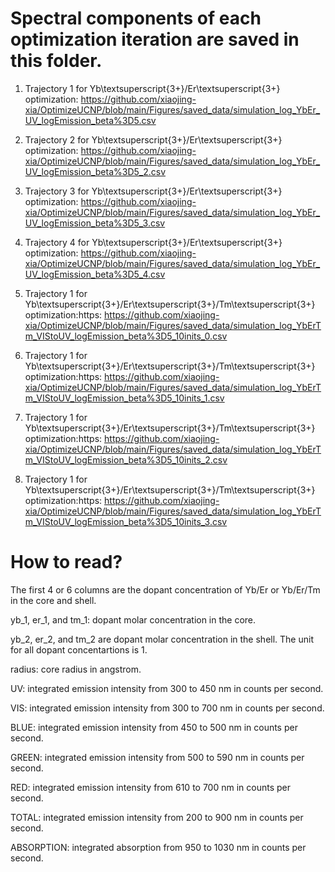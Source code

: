 # Spectral components of each optimization iteration are saved in this folder.

1. Trajectory 1 for Yb\textsuperscript{3+}/Er\textsuperscript{3+} optimization: https://github.com/xiaojing-xia/OptimizeUCNP/blob/main/Figures/saved_data/simulation_log_YbEr_UV_logEmission_beta%3D5.csv

2. Trajectory 2 for Yb\textsuperscript{3+}/Er\textsuperscript{3+} optimization: https://github.com/xiaojing-xia/OptimizeUCNP/blob/main/Figures/saved_data/simulation_log_YbEr_UV_logEmission_beta%3D5_2.csv

3. Trajectory 3 for Yb\textsuperscript{3+}/Er\textsuperscript{3+} optimization: https://github.com/xiaojing-xia/OptimizeUCNP/blob/main/Figures/saved_data/simulation_log_YbEr_UV_logEmission_beta%3D5_3.csv

4. Trajectory 4 for Yb\textsuperscript{3+}/Er\textsuperscript{3+} optimization: https://github.com/xiaojing-xia/OptimizeUCNP/blob/main/Figures/saved_data/simulation_log_YbEr_UV_logEmission_beta%3D5_4.csv

5. Trajectory 1 for Yb\textsuperscript{3+}/Er\textsuperscript{3+}/Tm\textsuperscript{3+} optimization:https: https://github.com/xiaojing-xia/OptimizeUCNP/blob/main/Figures/saved_data/simulation_log_YbErTm_VIStoUV_logEmission_beta%3D5_10inits_0.csv

6. Trajectory 1 for Yb\textsuperscript{3+}/Er\textsuperscript{3+}/Tm\textsuperscript{3+} optimization:https: https://github.com/xiaojing-xia/OptimizeUCNP/blob/main/Figures/saved_data/simulation_log_YbErTm_VIStoUV_logEmission_beta%3D5_10inits_1.csv

7. Trajectory 1 for Yb\textsuperscript{3+}/Er\textsuperscript{3+}/Tm\textsuperscript{3+} optimization:https: https://github.com/xiaojing-xia/OptimizeUCNP/blob/main/Figures/saved_data/simulation_log_YbErTm_VIStoUV_logEmission_beta%3D5_10inits_2.csv

8. Trajectory 1 for Yb\textsuperscript{3+}/Er\textsuperscript{3+}/Tm\textsuperscript{3+} optimization:https: https://github.com/xiaojing-xia/OptimizeUCNP/blob/main/Figures/saved_data/simulation_log_YbErTm_VIStoUV_logEmission_beta%3D5_10inits_3.csv

# How to read?
The first 4 or 6 columns are the dopant concentration of Yb/Er or Yb/Er/Tm in the core and shell. 

yb_1, er_1, and tm_1: dopant molar concentration in the core. 

yb_2, er_2, and tm_2 are dopant molar concentration in the shell. The unit for all dopant concentartions is 1.

radius: core radius in angstrom.

UV: integrated emission intensity from 300 to 450 nm in counts per second.

VIS: integrated emission intensity from 300 to 700 nm in counts per second.

BLUE: integrated emission intensity from 450 to 500 nm in counts per second.

GREEN: integrated emission intensity from 500 to 590 nm in counts per second.

RED: integrated emission intensity from 610 to 700 nm in counts per second.

TOTAL: integrated emission intensity from 200 to 900 nm in counts per second.

ABSORPTION: integrated absorption from 950 to 1030 nm in counts per second.
